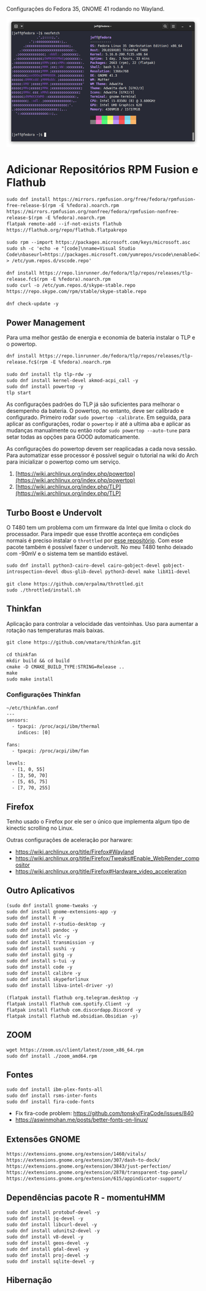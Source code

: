 Configurações do Fedora 35, GNOME 41 rodando no Wayland.

![](/assets/fedora-t480.png "Fedora on T480")

# Adicionar Repositórios RPM Fusion e Flathub

```
sudo dnf install https://mirrors.rpmfusion.org/free/fedora/rpmfusion-free-release-$(rpm -E %fedora).noarch.rpm https://mirrors.rpmfusion.org/nonfree/fedora/rpmfusion-nonfree-release-$(rpm -E %fedora).noarch.rpm
flatpak remote-add --if-not-exists flathub https://flathub.org/repo/flathub.flatpakrepo

sudo rpm --import https://packages.microsoft.com/keys/microsoft.asc
sudo sh -c 'echo -e "[code]\nname=Visual Studio Code\nbaseurl=https://packages.microsoft.com/yumrepos/vscode\nenabled=1\ngpgcheck=1\ngpgkey=https://packages.microsoft.com/keys/microsoft.asc" > /etc/yum.repos.d/vscode.repo'

dnf install https://repo.linrunner.de/fedora/tlp/repos/releases/tlp-release.fc$(rpm -E %fedora).noarch.rpm
sudo curl -o /etc/yum.repos.d/skype-stable.repo https://repo.skype.com/rpm/stable/skype-stable.repo

dnf check-update -y
```

## Power Management

Para uma melhor gestão de energia e economia de bateria instalar o TLP e o powertop.

```
dnf install https://repo.linrunner.de/fedora/tlp/repos/releases/tlp-release.fc$(rpm -E %fedora).noarch.rpm

sudo dnf install tlp tlp-rdw -y
sudo dnf install kernel-devel akmod-acpi_call -y
sudo dnf install powertop -y
tlp start
```

As configurações padrões do TLP já são suficientes para melhorar o desempenho da bateria. O powertop, no entanto, deve ser calibrado e configurado. Primeiro rodar `sudo powertop -calibrate`. Em seguida, para aplicar as configurações, rodar o `powertop` ir até a ultima aba e aplicar as mudanças manualmente ou então rodar `sudo powertop --auto-tune` para setar todas as opções para GOOD automaticamente. 

As configurações do powertop devem ser reaplicadas a cada nova sessão. Para automatizar esse processor é possível seguir o tutorial na wiki do Arch para inicializar o powertop como um serviço.

1. [https://wiki.archlinux.org/index.php/powertop](https://wiki.archlinux.org/index.php/powertop)
2. [https://wiki.archlinux.org/index.php/TLP](https://wiki.archlinux.org/index.php/TLP)

## Turbo Boost e Undervolt

O T480 tem um problema com um firmware da Intel que limita o clock do processador. Para impedir que esse throttle aconteça em condições normais é preciso instalar o `throttled` por [esse repositório](https://github.com/erpalma/throttled). Com esse pacote também é possível fazer o undervolt. No meu T480 tenho deixado com -90mV e o sistema tem se mantido estável.

```
sudo dnf install python3-cairo-devel cairo-gobject-devel gobject-introspection-devel dbus-glib-devel python3-devel make libX11-devel

git clone https://github.com/erpalma/throttled.git
sudo ./throttled/install.sh
```

## Thinkfan

Aplicação para controlar a velocidade das ventoinhas. Uso para aumentar a rotação nas temperaturas mais baixas.

```
git clone https://github.com/vmatare/thinkfan.git

cd thinkfan
mkdir build && cd build
cmake -D CMAKE_BUILD_TYPE:STRING=Release ..
make
sudo make install
```

### Configurações Thinkfan
```
~/etc/thinkfan.conf
---
sensors:
  - tpacpi: /proc/acpi/ibm/thermal
    indices: [0]

fans:
  - tpacpi: /proc/acpi/ibm/fan

levels:
  - [1, 0, 55]
  - [3, 50, 70]
  - [5, 65, 75]
  - [7, 70, 255]
```

## Firefox

Tenho usado o Firefox por ele ser o único que implementa algum tipo de kinectic scrolling no Linux.

Outras configurações de aceleração por harware:

- https://wiki.archlinux.org/title/Firefox#Wayland
- https://wiki.archlinux.org/title/Firefox/Tweaks#Enable_WebRender_compositor
- https://wiki.archlinux.org/title/Firefox#Hardware_video_acceleration


## Outro Aplicativos

```
(sudo dnf install gnome-tweaks -y
sudo dnf install gnome-extensions-app -y
sudo dnf install R -y
sudo dnf install r-studio-desktop -y
sudo dnf install pandoc -y
sudo dnf install vlc -y		
sudo dnf install transmission -y
sudo dnf install sushi -y
sudo dnf install gitg -y
sudo dnf install s-tui -y
sudo dnf install code -y
sudo dnf install calibre -y
sudo dnf install skypeforlinux
sudo dnf install libva-intel-driver -y)

(flatpak install flathub org.telegram.desktop -y
flatpak install flathub com.spotify.Client -y
flatpak install flathub com.discordapp.Discord -y
flatpak install flathub md.obsidian.Obsidian -y)

```

## ZOOM

```
wget https://zoom.us/client/latest/zoom_x86_64.rpm
sudo dnf install ./zoom_amd64.rpm
```

## Fontes

```
sudo dnf install ibm-plex-fonts-all
sudo dnf install rsms-inter-fonts
sudo dnf install fira-code-fonts
```
- Fix fira-code problem: https://github.com/tonsky/FiraCode/issues/840
- https://aswinmohan.me/posts/better-fonts-on-linux/

## Extensões GNOME

```
https://extensions.gnome.org/extension/1460/vitals/
https://extensions.gnome.org/extension/307/dash-to-dock/
https://extensions.gnome.org/extension/3843/just-perfection/
https://extensions.gnome.org/extension/2878/transparent-top-panel/
https://extensions.gnome.org/extension/615/appindicator-support/
```

## Dependências pacote R - momentuHMM 

```
sudo dnf install protobuf-devel -y
sudo dnf install jq-devel -y
sudo dnf install libcurl-devel -y
sudo dnf install udunits2-devel -y
sudo dnf install v8-devel -y
sudo dnf install geos-devel -y
sudo dnf install gdal-devel -y
sudo dnf install proj-devel -y
sudo dnf install sqlite-devel -y
```

## Hibernação

